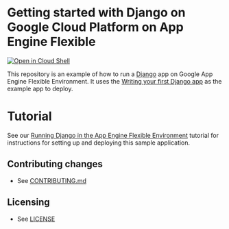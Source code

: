 # Getting started with Django on Google Cloud Platform on App Engine Flexible

[![Open in Cloud Shell][shell_img]][shell_link]

[shell_img]: http://gstatic.com/cloudssh/images/open-btn.png
[shell_link]: https://console.cloud.google.com/cloudshell/open?git_repo=https://github.com/GoogleCloudPlatform/python-docs-samples&page=editor&open_in_editor=appengine/flexible/django_cloudsql/README.md

This repository is an example of how to run a [Django](https://www.djangoproject.com/) 
app on Google App Engine Flexible Environment. It uses the 
[Writing your first Django app](https://docs.djangoproject.com/en/3.2/intro/tutorial01/) as the 
example app to deploy.


# Tutorial
See our [Running Django in the App Engine Flexible Environment](https://cloud.google.com/python/django/flexible-environment) tutorial for instructions for setting up and deploying this sample application.


## Contributing changes

* See [CONTRIBUTING.md](CONTRIBUTING.md)


## Licensing

* See [LICENSE](LICENSE)
